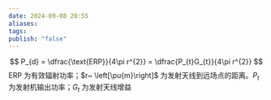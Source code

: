```yaml
---
date: 2024-09-08 20:55
aliases: 
tags: 
publish: "false"
---
```

$$
P_{d} = \dfrac{\text{ERP}}{4\pi r^{2}} = \dfrac{P_{t}G_{t}}{4\pi r^{2}}
$$
$\text{ERP}$ 为有效辐射功率；$r~ \left[\pu{m}\right]$ 为发射天线到远场点的距离。$P_{t}$ 为发射机输出功率；$G_{t}$ 为发射天线增益